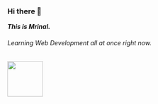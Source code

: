 ### Hi there 👋

<em><strong>This is Mrinal.</strong></em>

<h6>Learning Web Development all at once right now.</h6>

<img src="https://miro.medium.com/max/792/1*lJ32Bl-lHWmNMUSiSq17gQ.png" height="80px"></img>
